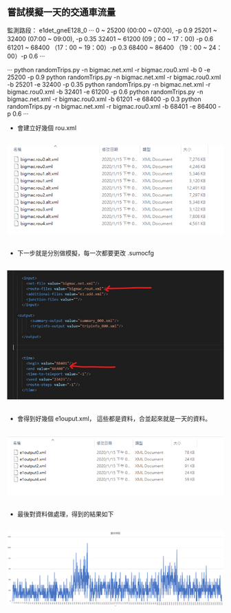 嘗試模擬一天的交通車流量
---

監測路段： e1det_gneE128_0
···
0 ~ 25200 (00:00 ~ 07:00), -p 0.9
25201 ~ 32400 (07:00 ~ 09:00), -p 0.35
32401 ~ 61200 (09；00 ~ 17：00) -p 0.6
61201 ~ 68400 （17：00 ~ 19：00）-p 0.3
68400 ~ 86400 （19：00 ~ 24：00）-p 0.6
··· 

···
python randomTrips.py -n bigmac.net.xml -r bigmac.rou0.xml -b 0 -e 25200 -p 0.9
python randomTrips.py -n bigmac.net.xml -r bigmac.rou0.xml -b 25201 -e 32400 -p 0.35
python randomTrips.py -n bigmac.net.xml -r bigmac.rou0.xml -b 32401 -e 61200 -p 0.6
python randomTrips.py -n bigmac.net.xml -r bigmac.rou0.xml -b 61201 -e 68400 -p 0.3
python randomTrips.py -n bigmac.net.xml -r bigmac.rou0.xml -b 68401 -e 86400 -p 0.6
···
* 會建立好幾個 rou.xml

</br>
<div align=center> <img src="https://github.com/AvisChiu/SUMO/blob/master/oneday%20traffic%20simulation/figure/figure2.PNG" /></div>
</br> 

* 下一步就是分別做模擬，每一次都要更改 .sumocfg

</br>
<div align=center> <img src="https://github.com/AvisChiu/SUMO/blob/master/oneday%20traffic%20simulation/figure/figure3.png" /></div>
</br> 

* 會得到好幾個 e1ouput.xml， 這些都是資料，合並起來就是一天的資料。

</br>
<div align=center> <img src="https://github.com/AvisChiu/SUMO/blob/master/oneday%20traffic%20simulation/figure/figure4.png" /></div>
</br> 

* 最後對資料做處理，得到的結果如下

</br>
<div align=center> <img src="https://github.com/AvisChiu/SUMO/blob/master/oneday%20traffic%20simulation/data.PNG" /></div>
</br> 






